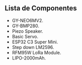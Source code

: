 ## Lista de Componentes

- GY-NEO6MV2.
- GY-BMP280.
- Piezo Speaker.
- Basic Servo.
- ESP32 C3 Super Mini.
- Step down LM2596.
- RFM95W LoRa Module.
- LIPO-2000mAh.
